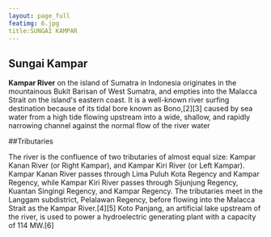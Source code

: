 ```yaml
---
layout: page_full
featimg: 6.jpg
title:SUNGAI KAMPAR
---
```

## Sungai Kampar 

**Kampar River** on the island of Sumatra in Indonesia originates in the mountainous Bukit Barisan of West Sumatra, and empties into the Malacca Strait on the island's eastern coast. It is a well-known river surfing destination because of its tidal bore known as Bono,[2][3] caused by sea water from a high tide flowing upstream into a wide, shallow, and rapidly narrowing channel against the normal flow of the river water

##Tributaries

The river is the confluence of two tributaries of almost equal size: Kampar Kanan River (or Right Kampar), and Kampar Kiri River (or Left Kampar). Kampar Kanan River passes through Lima Puluh Kota Regency and Kampar Regency, while Kampar Kiri River passes through Sijunjung Regency, Kuantan Singingi Regency, and Kampar Regency. The tributaries meet in the Langgam subdistrict, Pelalawan Regency, before flowing into the Malacca Strait as the Kampar River.[4][5] Koto Panjang, an artificial lake upstream of the river, is used to power a hydroelectric generating plant with a capacity of 114 MW.[6]
